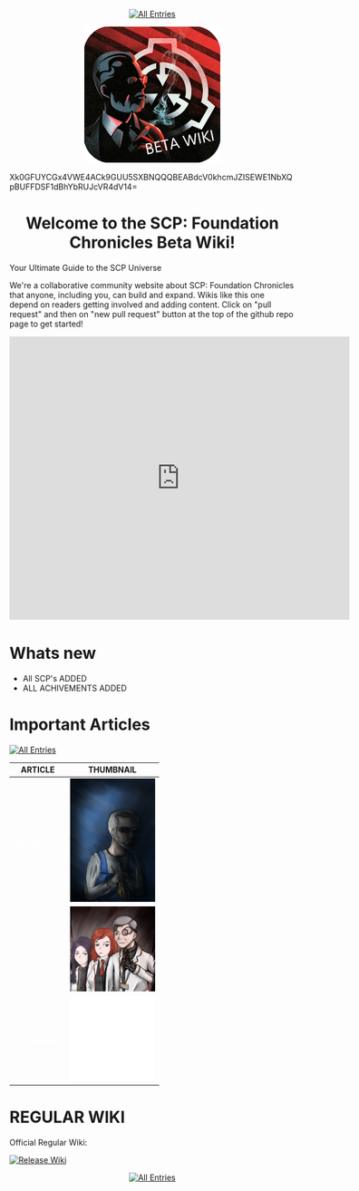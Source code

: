 <html lang="en">
<head>
    <title id="page-title">Main Page | SCP:FC</title>
    <link rel="icon" href="BETA_WIKI.png" type="image/png">
</head>
</html>
<p align=center>
    <a href="./web/tree">
        <img src="https://img.shields.io/badge/GO_TO-All_Entries-000000?style=for-the-badge&labelColor=000000&color=ffffff" title="All Entries" style="cursor: pointer;"/></a>
</p>
<html lang="en">
    <body>
        <p align="center">
            <img src="./BETA_WIKI.png" onclick="showText()" style="cursor: pointer;"/>
            <div id="text">Xk0GFUYCGx4VWE4ACk9GUU5SXBNQQQBEABdcV0khcmJZISEWE1NbXQpBUFFDSF1dBhYbRUJcVR4dV14=</div>
        </p>
        <script>
            function showText() {
                var text = document.getElementById('text');
                if (text.style.display === 'none') {
                    text.style.display = 'block';
                } else {
                    text.style.display = 'none';
                }
            }
        </script>
    </body>
</html>
<h1 align="center">Welcome to the SCP: Foundation Chronicles Beta Wiki!</h1>

Your Ultimate Guide to the SCP Universe

We're a collaborative community website about SCP: Foundation Chronicles that anyone, including you, can build and expand. Wikis like this one depend on readers getting involved and adding content. Click on "pull request" and then on "new pull request" button at the top of the github repo page to get started!

<p align="center">
    <iframe src="https://ptb.discord.com/widget?id=1166418158085734441&theme=dark" width="600" height="500" allowtransparency="true" frameborder="0" sandbox="allow-popups allow-popups-to-escape-sandbox allow-same-origin allow-scripts"></iframe>
</p>

# Whats new

- All SCP's ADDED
- ALL ACHIVEMENTS ADDED

# Important Articles
<a href="./web/tree">
    <img src="https://img.shields.io/badge/GO_TO-All_Entries-000000?style=for-the-badge&labelColor=000000&color=ffffff" title="All Entries" style="cursor: pointer;"/></a>

| ARTICLE | THUMBNAIL |
| - | - |
| <a href="./web/humans/foundation/janitor"  style="color: white">Janitor</a> | <img src="./assets/images/characters/cleaner.jpg" title="Janitor" width="150"/> |
| <a href="./web/tree#characters" style="color: white">Characters</a> | <img src="./assets/images/misc/Characters.webp" title="Characters" width="150"/> |
| <a href="./web/tree#achivements" style="color: white">Achivements</a> | <img src="./assets/images/achievements/achievements.png" title="Achivements" width="150"/> |

# REGULAR WIKI

Official Regular Wiki:
<p>
    <a href="https://scp-fc.fandom.com/wiki/SCP:_Foundation_Chronicles_Wiki">
        <img src="https://img.shields.io/badge/Released_Wiki-000000?style=for-the-badge&labelColor=ffffff&color=ffffff" title="Release Wiki" style="cursor: pointer;"/></a>
</p>
<p align=center>
    <a href="./web/tree">
        <img src="https://img.shields.io/badge/GO_TO-All_Entries-000000?style=for-the-badge&labelColor=000000&color=ffffff" title="All Entries" style="cursor: pointer;"/></a>
</p>